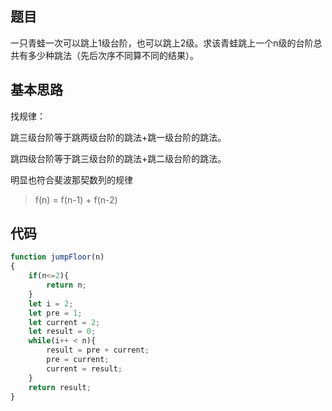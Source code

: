 
## 题目

一只青蛙一次可以跳上1级台阶，也可以跳上2级。求该青蛙跳上一个n级的台阶总共有多少种跳法（先后次序不同算不同的结果）。


## 基本思路


找规律：

跳三级台阶等于跳两级台阶的跳法+跳一级台阶的跳法。

跳四级台阶等于跳三级台阶的跳法+跳二级台阶的跳法。

明显也符合斐波那契数列的规律


> f(n) = f(n-1) +  f(n-2) 

## 代码

```js
function jumpFloor(n)
{
    if(n<=2){
        return n;
    }
    let i = 2;
    let pre = 1;
    let current = 2;
    let result = 0;
    while(i++ < n){
        result = pre + current;
        pre = current;
        current = result;
    }
    return result;
}
```